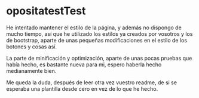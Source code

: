 # opositatestTest

He intentado mantener el estilo de la página, y además no dispongo de mucho tiempo, así que he utilizado los estilos ya creados por vosotros y los de bootstrap, aparte de unas pequeñas modificaciones en el estilo de los botones y cosas así.

La parte de minificación y optimización, aparte de unas pocas pruebas que había hecho, es bastante nueva para mi, espero haberla hecho medianamente bien.

Me queda la duda, después de leer otra vez vuestro readme, de si se esperaba una plantilla desde cero en vez de lo que he hecho.
